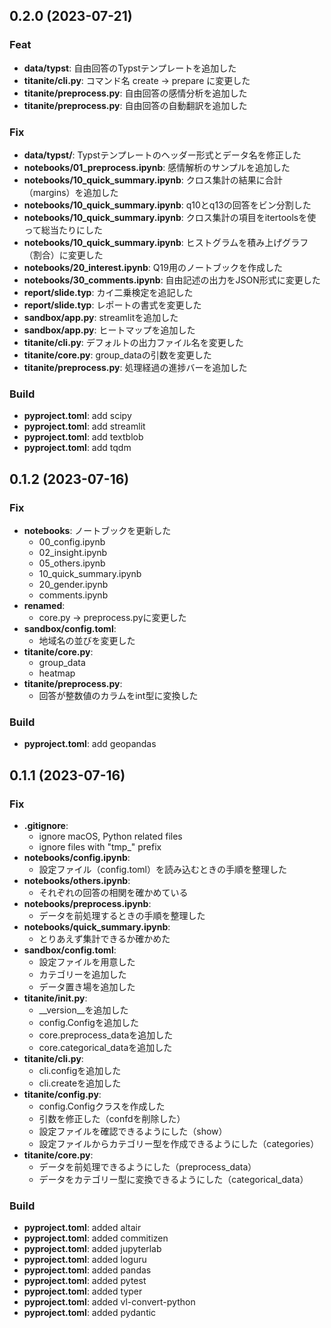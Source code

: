 ## 0.2.0 (2023-07-21)

### Feat

- **data/typst**: 自由回答のTypstテンプレートを追加した
- **titanite/cli.py**: コマンド名 create -> prepare に変更した
- **titanite/preprocess.py**: 自由回答の感情分析を追加した
- **titanite/preprocess.py**: 自由回答の自動翻訳を追加した

### Fix

- **data/typst/**: Typstテンプレートのヘッダー形式とデータ名を修正した
- **notebooks/01_preprocess.ipynb**: 感情解析のサンプルを追加した
- **notebooks/10_quick_summary.ipynb**: クロス集計の結果に合計（margins）を追加した
- **notebooks/10_quick_summary.ipynb**: q10とq13の回答をビン分割した
- **notebooks/10_quick_summary.ipynb**: クロス集計の項目をitertoolsを使って総当たりにした
- **notebooks/10_quick_summary.ipynb**: ヒストグラムを積み上げグラフ（割合）に変更した
- **notebooks/20_interest.ipynb**: Q19用のノートブックを作成した
- **notebooks/30_comments.ipynb**: 自由記述の出力をJSON形式に変更した
- **report/slide.typ**: カイ二乗検定を追記した
- **report/slide.typ**: レポートの書式を変更した
- **sandbox/app.py**: streamlitを追加した
- **sandbox/app.py**: ヒートマップを追加した
- **titanite/cli.py**: デフォルトの出力ファイル名を変更した
- **titanite/core.py**: group_dataの引数を変更した
- **titanite/preprocess.py**: 処理経過の進捗バーを追加した

### Build

- **pyproject.toml**: add scipy
- **pyproject.toml**: add streamlit
- **pyproject.toml**: add textblob
- **pyproject.toml**: add tqdm

## 0.1.2 (2023-07-16)

### Fix

- **notebooks**: ノートブックを更新した
  - 00_config.ipynb
  - 02_insight.ipynb
  - 05_others.ipynb
  - 10_quick_summary.ipynb
  - 20_gender.ipynb
  - comments.ipynb
- **renamed**:
  - core.py -> preprocess.pyに変更した
- **sandbox/config.toml**:
  - 地域名の並びを変更した
- **titanite/core.py**:
  - group_data
  - heatmap
- **titanite/preprocess.py**:
  - 回答が整数値のカラムをint型に変換した

### Build

- **pyproject.toml**: add geopandas

## 0.1.1 (2023-07-16)

### Fix

- **.gitignore**:
  - ignore macOS, Python related files
  - ignore files with "tmp_" prefix
- **notebooks/config.ipynb**:
  - 設定ファイル（config.toml）を読み込むときの手順を整理した
- **notebooks/others.ipynb**:
  - それぞれの回答の相関を確かめている
- **notebooks/preprocess.ipynb**:
  - データを前処理するときの手順を整理した
- **notebooks/quick_summary.ipynb**:
  - とりあえず集計できるか確かめた
- **sandbox/config.toml**:
  - 設定ファイルを用意した
  - カテゴリーを追加した
  - データ置き場を追加した
- **titanite/__init__.py**:
  - __version__を追加した
  - config.Configを追加した
  - core.preprocess_dataを追加した
  - core.categorical_dataを追加した
- **titanite/cli.py**:
  - cli.configを追加した
  - cli.createを追加した
- **titanite/config.py**:
  - config.Configクラスを作成した
  - 引数を修正した（confdを削除した）
  - 設定ファイルを確認できるようにした（show）
  - 設定ファイルからカテゴリー型を作成できるようにした（categories）
- **titanite/core.py**:
  - データを前処理できるようにした（preprocess_data）
  - データをカテゴリー型に変換できるようにした（categorical_data）

### Build

- **pyproject.toml**: added altair
- **pyproject.toml**: added commitizen
- **pyproject.toml**: added jupyterlab
- **pyproject.toml**: added loguru
- **pyproject.toml**: added pandas
- **pyproject.toml**: added pytest
- **pyproject.toml**: added typer
- **pyproject.toml**: added vl-convert-python
- **pyproject.toml**: added pydantic
